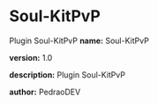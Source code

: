 # Soul-KitPvP
Plugin Soul-KitPvP
**name:** Soul-KitPvP

**version:** 1.0

**description:** Plugin Soul-KitPvP

**author:** PedraoDEV
